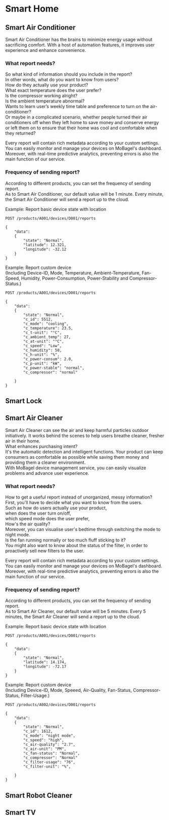# Smart Home

## Smart Air Conditioner

Smart Air Conditioner has the brains to minimize energy usage without sacrificing comfort. With a host of automation features, it improves user experience and enhance convenience. 

### What report needs?
So what kind of information should you include in the report?  
In other words, what do you want to know from users?   
How do they actually use your product?  
What exact temperature does the user prefer?  
Is the compressor working alright?  
Is the ambient temperature abnormal?  
Wants to learn user’s weekly time table and preference to turn on the air-conditioner?  
Or maybe in a complicated scenario, whether people turned their air conditioners off when they left home to save money and conserve energy or left them on to ensure that their home was cool and comfortable when they returned?  

Every report will contain rich metadata according to your custom settings. You can easily monitor and manage your devices on MoBagel's dashboard. Moreover, with real-time predictive analytics, preventing errors is also the main function of our service. 

### Frequency of sending report?
According to different products, you can set the frequency of sending report.  
As to Smart Air Conditioner, our default value will be 1 minute.
Every minute, the Smart Air Conditioner will send a report up to the cloud.


Example: Report basic device state with location
```http
POST /products/A001/devices/D001/reports

{
    "data":
    {
        "state": "Normal",
        "latitude": 12.321,
        "longitude": -32.12
    }
}
```
Example: Report custom device   
(Including Device-ID, Mode, Temperature, Ambient-Temperature, Fan-Speed, Humidity, Power-Consumption, Power-Stability and Compressor-Status.)

```http
POST /products/A001/devices/D001/reports

{
    "data":
    {
        "state": "Normal",
        "c_id": 5512,
        "c_mode": "cooling",
        "c_temperature": 23.5,
        "c_t-unit": "°C",
        "c_ambient_temp": 27,
        "c_at-unit": "°C",
        "c_speed": "Low",
        "c_humidity": 58,
        "c_h-unit": "%",
        "c_power-consum": 2.0,
        "c_p-unit": "kW",
        "c_power-stable": "normal",
        "c_compressor": "normal"

    }
}
```


## Smart Lock

## Smart Air Cleaner

Smart Air Cleaner can see the air and keep harmful particles outdoor initiatively. It works behind the scenes to help users breathe cleaner, fresher air in their home.   
What enhances purchasing intent?   
It's the automatic detection and intelligent functions. Your product can keep consumers as comfortable as possible while saving them money and providing them a cleaner environment.  
With MoBagel device management service, you can easily visualize problems and advance user experience. 

### What report needs?
How to get a useful report instead of unorganized, messy information?  
First, you'll have to decide what you want to know from the users.  
Such as how do users actually use your product,  
when does the user turn on/off,  
which speed mode does the user prefer,  
How's the air quality?  
Moreover, you can visualise user's bedtime through switching the mode to night mode.  
Is the fan running normally or too much fluff sticking to it?  
You might also want to know about  the status of the filter, in order to proactively sell new filters to the user. 
  

Every report will contain rich metadata according to your custom settings. You can easily monitor and manage your devices on MoBagel's dashboard. Moreover, with real-time predictive analytics, preventing errors is also the main function of our service.

### Frequency of sending report?
According to different products, you can set the frequency of sending report.  
As to Smart Air Cleaner, our default value will be 5 minutes.
Every 5 minutes, the Smart Air Cleaner will send a report up to the cloud.

Example: Report basic device state with location
```http
POST /products/A001/devices/D001/reports

{
    "data":
    {
        "state": "Normal",
        "latitude": 14.174,
        "longitude": -72.17
    }
}
```
Example: Report custom device   
(Including Device-ID, Mode, Speeed, Air-Quality, Fan-Status, Compressor-Status, Filter-Usage.)

```http
POST /products/A002/devices/D001/reports

{
    "data":
    {
        "state": "Normal",
        "c_id": 1612,
        "c_mode": "night mode",
        "c_speed": "high",
        "c_air-quality": "2.7",
        "c_air-unit": "PM",
        "c_fan-status": "Normal",
        "c_compressor": "Normal"
        "c_filter-usage": "76",
        "c_filter-unit": "%",

    }
}
```

## Smart Robot Cleaner

## Smart TV
